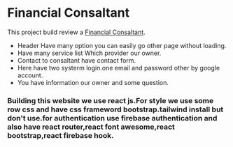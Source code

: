 # Financial Consaltant

This project build review a [Financial Consaltant](https://independent-service-prov-237f3.web.app/).

* Header Have many option you can easily go other page without loading.
* Have many service list Which provider our owner.
* Contact to consaltant have contact form.
* Here have two systerm login.one email and password other by google account.
* You have information our owner and some question.

### Building this website we use react js.For style we use some row css and have css frameword bootstrap.tailwind install but don't use.for authentication use firebase authentication and also have react router,react font awesome,react bootstrap,react firebase hook.
